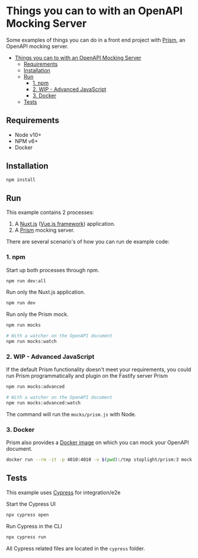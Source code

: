 # Things you can to with an OpenAPI Mocking Server

Some examples of things you can do in a front end project with [Prism](https://stoplight.io/open-source/prism/), an OpenAPI mocking server.

- [Things you can to with an OpenAPI Mocking Server](#things-you-can-to-with-an-openapi-mocking-server)
	- [Requirements](#requirements)
	- [Installation](#installation)
	- [Run](#run)
		- [1. npm](#1-npm)
		- [2. WIP - Advanced JavaScript](#2-wip---advanced-javascript)
		- [3. Docker](#3-docker)
	- [Tests](#tests)

## Requirements
- Node v10+
- NPM v6+
- Docker

## Installation
```sh
npm install
```

## Run
This example contains 2 processes:
1. A [Nuxt.js](https://nuxtjs.org/) ([Vue.js framework](https://vuejs.org/)) application.
2. A [Prism](https://stoplight.io/p/docs/gh/stoplightio/prism) mocking server.

There are several scenario's of how you can run de example code:

### 1. npm
Start up both processes through npm.
```sh
npm run dev:all
```

Run only the Nuxt.js application.
```sh
npm run dev
```

Run only the Prism mock.
```sh
npm run mocks

# With a watcher on the OpenAPI document
npm run mocks:watch
```

### 2. WIP - Advanced JavaScript
If the default Prism functionality doesn't meet your requirements, you could run Prism programmatically and plugin on the Fastify server Prism
```sh
npm run mocks:advanced

# With a watcher on the OpenAPI document
npm run mocks:advanced:watch
```

The command will run the `mocks/prism.js` with Node.

### 3. Docker
Prism also provides a [Docker image](https://stoplight.io/p/docs/gh/stoplightio/prism/docs/getting-started/installation.md#docker) on which you can mock your OpenAPI document.

```sh
docker run --rm -it -p 4010:4010 -v $(pwd):/tmp stoplight/prism:3 mock -d -h 0.0.0.0 "mocks/prism.js"
```

## Tests
This example uses [Cypress](https://www.cypress.io/) for integration/e2e

Start the Cypress UI
```sh
npx cypress open
```

Run Cypress in the CLI
```sh
npx cypress run
```

All Cypress related files are located in the `cypress` folder.
